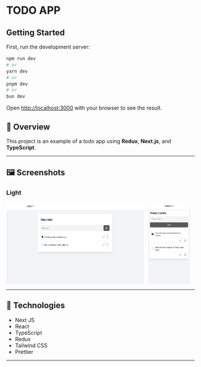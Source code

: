 # TODO APP

## Getting Started

First, run the development server:

```bash
npm run dev
# or
yarn dev
# or
pnpm dev
# or
bun dev
```

Open [http://localhost:3000](http://localhost:3000) with your browser to see the result.

## 📌 Overview

This project is an example of a todo app using **Redux**, **Next.js**, and **TypeScript**.

---

## 🖼️ Screenshots

### Light

<div style="display:flex; gap: 12px;">
  <img src="./screenshots/desktop.png" alt="Desktop view" width="73%"/>
  <img src="./screenshots/mobile.png" alt="Mobile view" width="22%"/>
</div>

---

## 🚀 Technologies

- Next JS
- React
- TypeScript
- Redux
- Tailwind CSS
- Prettier

---
